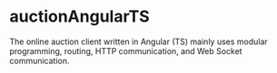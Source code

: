 # auctionAngularTS
The online auction client written in Angular (TS) mainly uses modular programming, routing, HTTP communication, and Web Socket communication.
